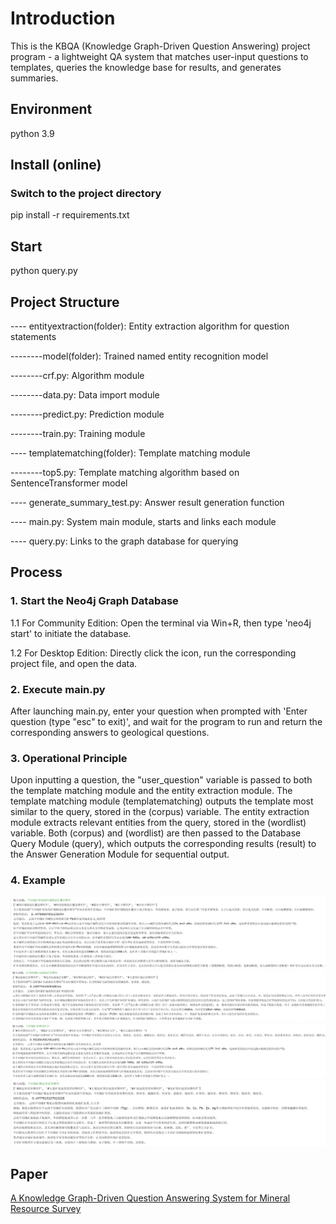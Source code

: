 # Introduction

This is the KBQA (Knowledge Graph-Driven Question Answering) project program - a lightweight QA system that matches
user-input questions to templates, queries the knowledge base for results, and generates summaries.

## Environment

python 3.9

## Install (online)

### Switch to the project directory

pip install -r requirements.txt

## Start

python query.py

## Project Structure

---- entityextraction(folder): Entity extraction algorithm for question statements

--------model(folder): Trained named entity recognition model

--------crf.py: Algorithm module

--------data.py: Data import module

--------predict.py: Prediction module

--------train.py: Training module

---- templatematching(folder): Template matching module

--------top5.py: Template matching algorithm based on SentenceTransformer model

---- generate_summary_test.py: Answer result generation function

---- main.py: System main module, starts and links each module

---- query.py: Links to the graph database for querying

## Process

### 1. Start the Neo4j Graph Database

1.1 For Community Edition: Open the terminal via Win+R, then type 'neo4j start' to initiate the database.

1.2 For Desktop Edition: Directly click the icon, run the corresponding project file, and open the data.

### 2. Execute main.py

After launching main.py, enter your question when prompted with 'Enter question (type "esc" to exit)', and wait for the
program to run and return the corresponding answers to geological questions.

### 3. Operational Principle

Upon inputting a question, the "user_question" variable is passed to both the template matching module and the entity
extraction module. The template matching module (templatematching) outputs the template most similar to the query,
stored in the (corpus) variable. The entity extraction module extracts relevant entities from the query, stored in
the (wordlist) variable. Both (corpus) and (wordlist) are then passed to the Database Query Module (query), which
outputs the corresponding results (result) to the Answer Generation Module for sequential output.

### 4. Example

![1.jpg](img%2F1.jpg)
![2.png](img%2F2.png)
![3.png](img%2F3.png)
![4.png](img%2F4.png)

## Paper

[A Knowledge Graph-Driven Question Answering System for Mineral Resource Survey](https://papers.ssrn.com/sol3/papers.cfm?abstract_id=5042985)
